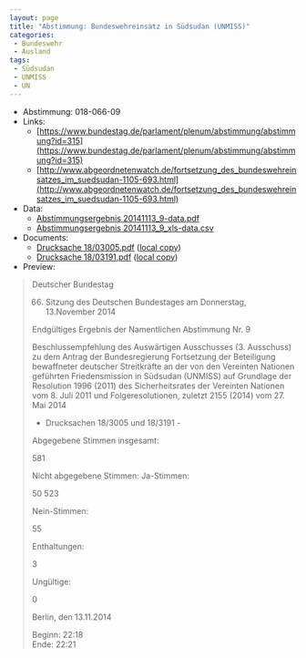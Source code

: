 ```yaml
---
layout: page
title: "Abstimmung: Bundeswehreinsatz in Südsudan (UNMISS)"
categories:
 - Bundeswehr
 - Ausland
tags:
 - Südsudan
 - UNMISS
 - UN
---
```


* Abstimmung: 018-066-09
* Links: 
    * [https://www.bundestag.de/parlament/plenum/abstimmung/abstimmung?id=315](https://www.bundestag.de/parlament/plenum/abstimmung/abstimmung?id=315)
    * [http://www.abgeordnetenwatch.de/fortsetzung_des_bundeswehreinsatzes_im_suedsudan-1105-693.html](http://www.abgeordnetenwatch.de/fortsetzung_des_bundeswehreinsatzes_im_suedsudan-1105-693.html)
* Data: 
    * [Abstimmungsergebnis 20141113_9-data.pdf](/res/abstimmungsliste/20141113_9-data.pdf)
    * [Abstimmungsergebnis 20141113_9_xls-data.csv](/res/abstimmungsliste/analyses/20141113_9_xls-data.csv)
* Documents: 
    * [Drucksache 18/03005.pdf](http://dip21.bundestag.de/dip21/btd/18/030/1803005.pdf) ([local copy](/res/abstimmungsdaten/018-066-09/1803005.pdf))
    * [Drucksache 18/03191.pdf](http://dip21.bundestag.de/dip21/btd/18/031/1803191.pdf) ([local copy](/res/abstimmungsdaten/018-066-09/1803191.pdf))
* Preview: 
> Deutscher Bundestag
> 
> 66. Sitzung des Deutschen Bundestages
> am Donnerstag, 13.November 2014
> 
> Endgültiges Ergebnis der Namentlichen Abstimmung Nr. 9
> 
> Beschlussempfehlung des Auswärtigen Ausschusses (3. Ausschuss) zu dem Antrag der
> Bundesregierung
> Fortsetzung der Beteiligung bewaffneter deutscher Streitkräfte an der von den Vereinten
> Nationen geführten Friedensmission in Südsudan (UNMISS) auf Grundlage der Resolution
> 1996 (2011) des Sicherheitsrates der Vereinten Nationen vom 8. Juli 2011 und
> Folgeresolutionen, zuletzt 2155 (2014) vom 27. Mai 2014
> - Drucksachen 18/3005 und 18/3191 -
> 
> Abgegebene Stimmen insgesamt:
> 
> 581
> 
> Nicht abgegebene Stimmen:
> Ja-Stimmen:
> 
> 50
> 523
> 
> Nein-Stimmen:
> 
> 55
> 
> Enthaltungen:
> 
> 3
> 
> Ungültige:
> 
> 0
> 
> Berlin, den 13.11.2014
> 
> Beginn: 22:18  
> Ende: 22:21
